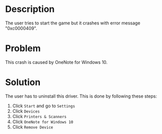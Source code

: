 # Description
The user tries to start the game but it crashes with error message "0xc0000409".
# Problem
This crash is caused by OneNote for Windows 10.
# Solution
The user has to uninstall this driver. This is done by following these steps:

1. Click `Start` and go to `Settings`
2. Click `Devices`
3. Click `Printers & Scanners`
4. Click `OneNote for Windows 10`
5. Click `Remove Device`
